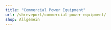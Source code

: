 ```yaml
---
title: "Commercial Power Equipment"
url: /shreveport/commercial-power-equipment/
shop: Allgemein
---
```

